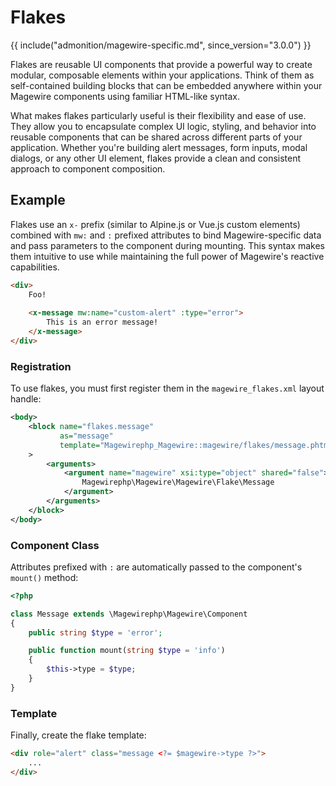 # Flakes

{{ include("admonition/magewire-specific.md", since_version="3.0.0") }}

Flakes are reusable UI components that provide a powerful way to create modular, composable elements within your applications.
Think of them as self-contained building blocks that can be embedded anywhere within your Magewire components using familiar HTML-like syntax.

What makes flakes particularly useful is their flexibility and ease of use. They allow you to encapsulate complex
UI logic, styling, and behavior into reusable components that can be shared across different parts of your application.
Whether you're building alert messages, form inputs, modal dialogs, or any other UI element, flakes provide a clean and
consistent approach to component composition.

## Example

Flakes use an `x-` prefix (similar to Alpine.js or Vue.js custom elements) combined with `mw:` and `:` prefixed attributes to
bind Magewire-specific data and pass parameters to the component during mounting. This syntax makes them intuitive to
use while maintaining the full power of Magewire's reactive capabilities.

```html title="view/{area}/templates/magewire/foo.phtml"
<div>
    Foo!
    
    <x-message mw:name="custom-alert" :type="error">
        This is an error message!
    </x-message>
</div>
```

### Registration

To use flakes, you must first register them in the `magewire_flakes.xml` layout handle:

```xml title="view/{area}/layout/magewire_flakes.xml"
<body>
    <block name="flakes.message"
           as="message"
           template="Magewirephp_Magewire::magewire/flakes/message.phtml"
    >
        <arguments>
            <argument name="magewire" xsi:type="object" shared="false">
                Magewirephp\Magewire\Magewire\Flake\Message
            </argument>
        </arguments>
    </block>
</body>
```

### Component Class

Attributes prefixed with `:` are automatically passed to the component's `mount()` method:

```php title="Vendor\Module\Magewire\Flake\Message"
<?php

class Message extends \Magewirephp\Magewire\Component
{
    public string $type = 'error';

    public function mount(string $type = 'info')
    {
        $this->type = $type;
    }
}
```

### Template

Finally, create the flake template:

```html title="view/{area}/templates/magewire/flakes/message.phtml"
<div role="alert" class="message <?= $magewire->type ?>">
    ...
</div>
```

